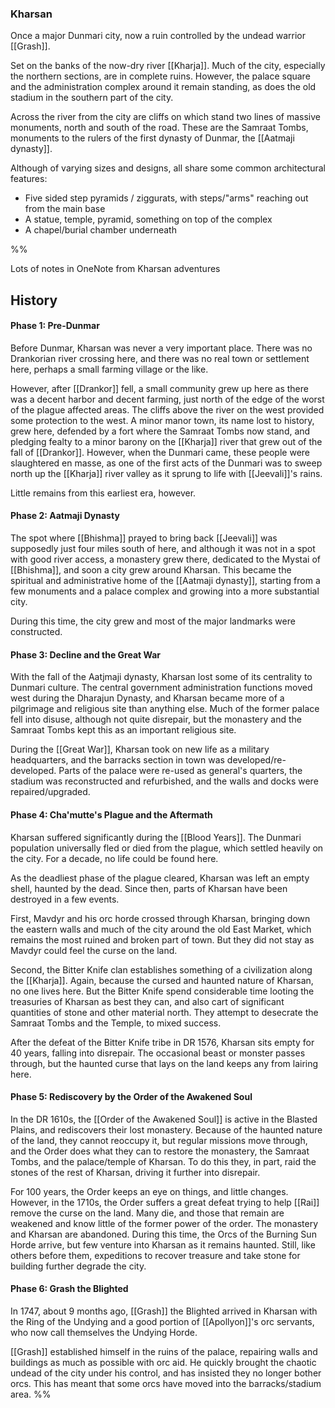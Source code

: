 ### Kharsan

Once a major Dunmari city, now a ruin controlled by the undead warrior [[Grash]]. 

Set on the banks of the now-dry river [[Kharja]]. Much of the city, especially the northern sections, are in complete ruins. However, the palace square and the administration complex around it remain standing, as does the old stadium in the southern part of the city. 

Across the river from the city are cliffs on which stand two lines of massive monuments, north and south of the road. These are the Samraat Tombs, monuments to the rulers of the first dynasty of Dunmar, the [[Aatmaji dynasty]]. 

Although of varying sizes and designs, all share some common architectural features:
-   Five sided step pyramids / ziggurats, with steps/"arms" reaching out from the main base
-   A statue, temple, pyramid, something on top of the complex
-   A chapel/burial chamber underneath

%% 

Lots of notes in OneNote from Kharsan adventures

## History

#### Phase 1: Pre-Dunmar

Before Dunmar, Kharsan was never a very important place. There was no Drankorian river crossing here, and there was no real town or settlement here, perhaps a small farming village or the like.

However, after [[Drankor]] fell, a small community grew up here as there was a decent harbor and decent farming, just north of the edge of the worst of the plague affected areas. The cliffs above the river on the west provided some protection to the west. A minor manor town, its name lost to history, grew here, defended by a fort where the Samraat Tombs now stand, and pledging fealty to a minor barony on the [[Kharja]] river that grew out of the fall of [[Drankor]]. However, when the Dunmari came, these people were slaughtered en masse, as one of the first acts of the Dunmari was to sweep north up the [[Kharja]] river valley as it sprung to life with [[Jeevali]]'s rains.

Little remains from this earliest era, however.

#### Phase 2: Aatmaji Dynasty

The spot where [[Bhishma]] prayed to bring back [[Jeevali]] was supposedly just four miles south of here, and although it was not in a spot with good river access, a monastery grew there, dedicated to the Mystai of [[Bhishma]], and soon a city grew around Kharsan. This became the spiritual and administrative home of the [[Aatmaji dynasty]], starting from a few monuments and a palace complex and growing into a more substantial city.

During this time, the city grew and most of the major landmarks were constructed.

#### Phase 3: Decline and the Great War

With the fall of the Aatjmaji dynasty, Kharsan lost some of its centrality to Dunmari culture. The central government administration functions moved west during the Dharajun Dynasty, and Kharsan became more of a pilgrimage and religious site than anything else. Much of the former palace fell into disuse, although not quite disrepair, but the monastery and the Samraat Tombs kept this as an important religious site.

During the [[Great War]], Kharsan took on new life as a military headquarters, and the barracks section in town was developed/re-developed. Parts of the palace were re-used as general's quarters, the stadium was reconstructed and refurbished, and the walls and docks were repaired/upgraded.

#### Phase 4: Cha'mutte's Plague and the Aftermath

Kharsan suffered significantly during the [[Blood Years]]. The Dunmari population universally fled or died from the plague, which settled heavily on the city. For a decade, no life could be found here.

As the deadliest phase of the plague cleared, Kharsan was left an empty shell, haunted by the dead. Since then, parts of Kharsan have been destroyed in a few events.

First, Mavdyr and his orc horde crossed through Kharsan, bringing down the eastern walls and much of the city around the old East Market, which remains the most ruined and broken part of town. But they did not stay as Mavdyr could feel the curse on the land.

Second, the Bitter Knife clan establishes something of a civilization along the [[Kharja]]. Again, because the cursed and haunted nature of Kharsan, no one lives here. But the Bitter Knife spend considerable time looting the treasuries of Kharsan as best they can, and also cart of significant quantities of stone and other material north. They attempt to desecrate the Samraat Tombs and the Temple, to mixed success.

After the defeat of the Bitter Knife tribe in DR 1576, Kharsan sits empty for 40 years, falling into disrepair. The occasional beast or monster passes through, but the haunted curse that lays on the land keeps any from lairing here.

#### Phase 5: Rediscovery by the Order of the Awakened Soul

In the DR 1610s, the [[Order of the Awakened Soul]] is active in the Blasted Plains, and rediscovers their lost monastery. Because of the haunted nature of the land, they cannot reoccupy it, but regular missions move through, and the Order does what they can to restore the monastery, the Samraat Tombs, and the palace/temple of Kharsan. To do this they, in part, raid the stones of the rest of Kharsan, driving it further into disrepair.

For 100 years, the Order keeps an eye on things, and little changes. However, in the 1710s, the Order suffers a great defeat trying to help [[Rai]] remove the curse on the land. Many die, and those that remain are weakened and know little of the former power of the order. The monastery and Kharsan are abandoned. During this time, the Orcs of the Burning Sun Horde arrive, but few venture into Kharsan as it remains haunted. Still, like others before them, expeditions to recover treasure and take stone for building further degrade the city.

#### Phase 6: Grash the Blighted

In 1747, about 9 months ago, [[Grash]] the Blighted arrived in Kharsan with the Ring of the Undying and a good portion of [[Apollyon]]'s orc servants, who now call themselves the Undying Horde.

[[Grash]] established himself in the ruins of the palace, repairing walls and buildings as much as possible with orc aid. He quickly brought the chaotic undead of the city under his control, and has insisted they no longer bother orcs. This has meant that some orcs have moved into the barracks/stadium area.
%%